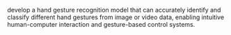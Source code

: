 develop a hand gesture recognition model that can accurately identify and classify different hand gestures from image or video data, enabling intuitive human-computer interaction and gesture-based control systems.
